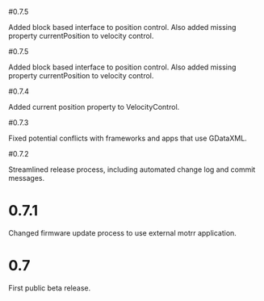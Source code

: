 #0.7.5

Added block based interface to position control. Also added missing property currentPosition to velocity control.

#0.7.5

Added block based interface to position control. Also added missing property currentPosition to velocity control.

#0.7.4

Added current position property to VelocityControl.

#0.7.3

Fixed potential conflicts with frameworks and apps that use GDataXML.

#0.7.2

Streamlined release process, including automated change log and commit messages.

# 0.7.1

Changed firmware update process to use external motrr application.

# 0.7

First public beta release.
